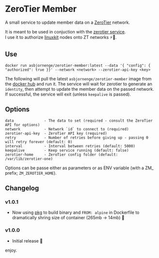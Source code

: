 # ZeroTier Member

A small service to update member data on a [ZeroTier](https://www.zerotier.com/) network.

It is meant to be used in conjuction with the [zerotier service](https://hub.docker.com/r/zerotier/zerotier-containerized/).   
I use it to authorize [linuxkit](https://github.com/linuxkit/linuxkit) nodes onto ZT networks :zap::tada:.

## Use

```
docker run asbjornenge/zerotier-member:latest --data '{ "config": { "authorized": true }}' --network <network> --zerotier-api-key <key> 
```

The following will pull the latest `asbjornenge/zerotier-member` image from the [docker hub]() and run it.
The service will wait for zerotier to generate an `identity`, then attempt to update the member data on the passed network.
If successful, the service will exit (unless `keepalive` is passed). 

## Options

```
data              - The data to set (required - consult the ZeroTier API for options)
network           - Network `id` to connect to (required)
zerotier-api-key  - ZeroTier API key (required)
retry             - Number of retries before giving up - passing 0 will retry forever (default: 0)
interval          - Interval between retries (default: 5000)
keepalive         - Keep service running (default: false)
zerotier-home     - ZeroTier config folder (default: /var/lib/zerotier-one)
```

Options can be passe either as parameters or as ENV variable (with a ZM\_ prefix; `ZM_ZEROTIER_HOME`).

## Changelog

### v1.0.1

* Now using [pkg](https://github.com/zeit/pkg) to build binary and `FROM: alpine` in Dockerfile to dramatically shring size of container (265mb -> 14mb) :tada:

### v1.0.0

* Initial release :tada:

enjoy. 
